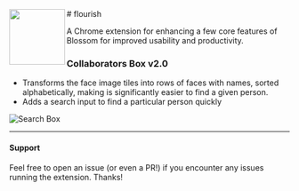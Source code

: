<img align="left" height="100" src="http://i.imgur.com/dwGANBc.png">
# flourish

A Chrome extension for enhancing a few core features of Blossom for improved usability and productivity.

### Collaborators Box v2.0
- Transforms the face image tiles into rows of faces with names, sorted alphabetically, making is significantly easier to find a given person.
- Adds a search input to find a particular person quickly

![Search Box](https://cloud.githubusercontent.com/assets/844249/10051405/3c6768fc-61ef-11e5-94fe-9aa2f13253f0.png)

---

#### Support
Feel free to open an issue (or even a PR!) if you encounter any issues running the extension. Thanks!
